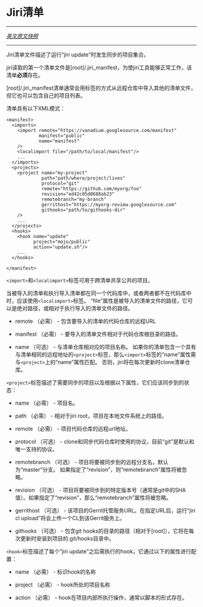 # Jiri清单
---

[*英文原文快照*](https://github.com/fuchsia-mirror/jiri/blob/6ddcc1e3e9d9c4aba2eb0446b5b1345924c823af/manifest.md)

---

Jiri清单文件描述了运行“jiri update”时发生同步的项目集合。

jiri读取的第一个清单文件是[root]/.jiri\_manifest，为使jiri工具能够正常工作，该清单**必须**存在。

[root]/.jiri\_manifest清单通常会用<import>标签的方式从远程仓库中导入其他的清单文件，但它也可以包含自己的项目列表。

清单具有以下XML模式：
```
<manifest>
  <imports>
    <import remote="https://vanadium.googlesource.com/manifest"
            manifest="public"
            name="manifest"
    />
    <localimport file="/path/to/local/manifest"/>
    ...
  </imports>
  <projects>
    <project name="my-project"
             path="path/where/project/lives"
             protocol="git"
             remote="https://github.com/myorg/foo"
             revision="ed42c05d8688ab23"
             remotebranch="my-branch"
             gerrithost="https://myorg-review.googlesource.com"
             githooks="path/to/githooks-dir"
    />
    ...
  </projects>
  <hooks>
    <hook name="update"
          project="mojo/public"
          action="update.sh"/>
    ...
  </hooks>

</manifest>
```
`<import>`和`<localimport>`标签可用于跨清单共享公共的项目。

当被导入的清单和执行导入清单都在同一个代码库中，或者两者都不在代码库中时，应该使用`<localimport>`标签。 “file”属性是被导入的清单文件的路径，它可以是绝对路径，或相对于执行导入的清单文件的路径。

* remote （必需） - 包含要导入的清单的代码仓库的远程URL

* manifest （必需） - 要导入的清单文件相对于代码仓库根目录的路径。

* name （可选） - 与清单仓库相对应的项目名称。 如果你的清单包含一个具有与清单相同的远程地址的`<project>`标签，那么`<import>`标签的“name”属性需与`<project>`上的“name”属性匹配。 否则，jiri将在每次更新时clone清单仓库。

`<project>`标签描述了需要同步的项目以及根据以下属性，它们应该同步到的状态：

* name （必需） - 项目名。

* path （必需） - 相对于jiri root，项目在本地文件系统上的路径。

* remote （必需） - 项目代码仓库的远程url地址。

* protocol （可选） - clone和同步代码仓库时使用的协议，目前“git”是默认和唯一支持的协议。

* remotebranch （可选） - 项目将要被同步到的远程分支名，默认为“master”分支。 如果指定了“revision”，则“remotebranch”属性将被忽略。

* revision （可选） - 项目将要被同步到的特定版本号（通常是git中的SHA值）。如果指定了“revision”，那么“remotebranch”属性将被忽略。

* gerrithost （可选） - 该项目的Gerrit托管服务URL。在指定URL后，运行“jiri cl upload”将会上传一个CL到该Gerrit服务上。

* githooks （可选） - 包含git hooks的目录的路径（相对于[root]），它将在每次更新时安装到项目的.git/hooks目录中。

`<hook>`标签描述了每个“jiri update”之后需执行的hook，它通过以下的属性进行配置：

* name （必需） - 标识hook的名称

* project （必需） - hook所处的项目名称

* action （必需） - hook在项目内部所执行操作，通常以脚本的形式存在。
